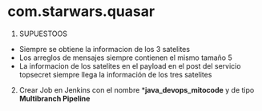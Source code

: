 # com.starwars.quasar

1. SUPUESTOOS

- Siempre se obtiene la informacion de los 3 satelites
- Los arreglos de mensajes siempre contienen el mismo tamaño 5
- La informacion de los satelites en el payload en el post del servicio topsecret siempre llega la información de los tres satelites

2. Crear Job en Jenkins con el nombre ***java_devops_mitocode** y de tipo **Multibranch Pipeline**





